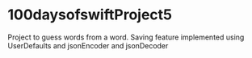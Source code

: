 # 100daysofswiftProject5
Project to guess words from a word. Saving feature implemented using UserDefaults and jsonEncoder and jsonDecoder
